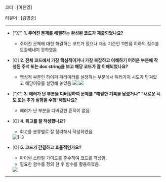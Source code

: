 코더 : [이은영]

리뷰어 : [김영준]

---


- ["X"]  **1. 주어진 문제를 해결하는 완성된 코드가 제출되었나요?**
    - 주어진 문제에 대한 해결하는 코드가 있으나 채점 기준인 11만점 이하의 점수를 도출해내지 못하였음
  
    
- [O]  **2. 전체 코드에서 가장 핵심적이거나 가장 복잡하고 이해하기 어려운 부분에 작성된 
주석 또는 doc string을 보고 해당 코드가 잘 이해되었나요?**
    - 핵심적 부분인 하이퍼 파라미터를 설정하는 부분에서 여러가지 시도가 담겨있고 해당이유를 설명해 놓았음
      <img src="https://i.ibb.co/vLcr6fr/2-2.jpg">
      <img src="https://i.ibb.co/WzC1mBH/1-1.jpg">
        
- ["X"]  **3. 에러가 난 부분을 디버깅하여 문제를 “해결한 기록을 남겼거나” 
”새로운 시도 또는 추가 실험을 수행”해봤나요?**
    - 에러가 난 부분을 디버깅한 흔적이 없음.  
        
- [O]  **4. 회고를 잘 작성했나요?**
    - 회고를 분류별로 잘 정리해서 작성하였음
    <img src="https://i.ibb.co/ft42QzH/1-3.jpg" alt="1-3">
  
- [O]  **5. 코드가 간결하고 효율적인가요?**
    - 파이썬 스타일 가이드를 준수하여 코드를 작성함.
    - 필요한 함수를 정의 한 후 함수를 활용하였음.
    <img src="https://i.ibb.co/MCk60MF/1-4.jpg">
---

